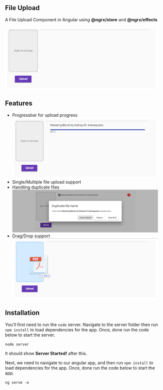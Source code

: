 ## File Upload
A File Upload Component in Angular using **@ngrx/store** and **@ngrx/effects**

![file-upload](/file-upload/images/file-upload.png)

## Features
* Progressbar for upload progress
![file-upload-progress](/file-upload/images/upload-file-pogress.png)
* Single/Multiple file upload support
* Handling duplicate files
![file-upload-duplicate](/file-upload/images/upload-duplicate-file.png)
* Drag/Drop support
![file-upload-drag](/file-upload/images/upload-file-drag.png)
## Installation
You'll first need to run the `node` server. Navigate to the server folder then run `npm install` to load dependencies for the app. 
Once, done run the code below to start the server.
```
node server
```
It should show **Server Started!** after this.

Next, we need to navigate to our angular app, and then run `npm install` to load dependencies for the app.
Once, done run the code below to start the app.
```
ng serve -o
```
